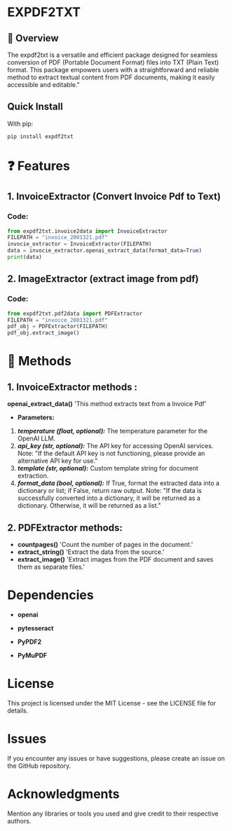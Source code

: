 # EXPDF2TXT

## 🤔 Overview

The expdf2txt is a versatile and efficient package designed for seamless conversion of PDF (Portable Document Format) files into TXT (Plain Text) format.
This package empowers users with a straightforward and reliable method to extract textual content from PDF documents, making it easily accessible and editable."

## Quick Install

With pip:
```bash
pip install expdf2txt
```


# ❓ Features

## 1. InvoiceExtractor (Convert Invoice Pdf to Text)

### Code: 
```python
from expdf2txt.invoice2data import InvoiceExtractor
FILEPATH = "invoice_2001321.pdf"
invocie_extractor = InvoiceExtractor(FILEPATH)
data = invocie_extractor.openai_extract_data(format_data=True)
print(data)
```

## 2. ImageExtractor (extract image from pdf)

### Code:   
```python
from expdf2txt.pdf2data import PDFExtractor
FILEPATH = "invoice_2001321.pdf"
pdf_obj = PDFExtractor(FILEPATH)
pdf_obj.extract_image()
```




# 🚀 Methods

## 1. InvoiceExtractor methods :
**openai_extract_data()** 'This method extracts text from a Invoice Pdf'
- **Parameters:**
 1. ***temperature (float, optional):*** The temperature parameter for the OpenAI LLM.
 2. ***api_key (str, optional):*** The API key for accessing OpenAI services. 
                Note: "If the default API key is not functioning, please provide an alternative API key for use."  
 3. ***template (str, optional):*** Custom template string for document extraction.
 4. ***format_data (bool, optional):*** If True, format the extracted data into a dictionary or list; if False, return raw output.
                Note: "If the data is successfully converted into a dictionary, it will be returned as a dictionary. Otherwise, it will be returned as a list."

## 2. PDFExtractor methods:
- **countpages()** 'Count the number of pages in the document.'
- **extract_string()** 'Extract the data from the source.'
- **extract_image()** 'Extract images from the PDF document and saves them as separate files.'


# Dependencies

- **openai**

- **pytesseract**

- **PyPDF2**

- **PyMuPDF**

# License

This project is licensed under the MIT License - see the LICENSE file for details.

# Issues

If you encounter any issues or have suggestions, please create an issue on the GitHub repository.

# Acknowledgments

Mention any libraries or tools you used and give credit to their respective authors.


